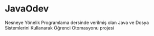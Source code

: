 # JavaOdev
Nesneye Yönelik Programlama dersinde verilmiş olan Java ve Dosya Sistemlerini Kullanarak Öğrenci Otomasyonu projesi
